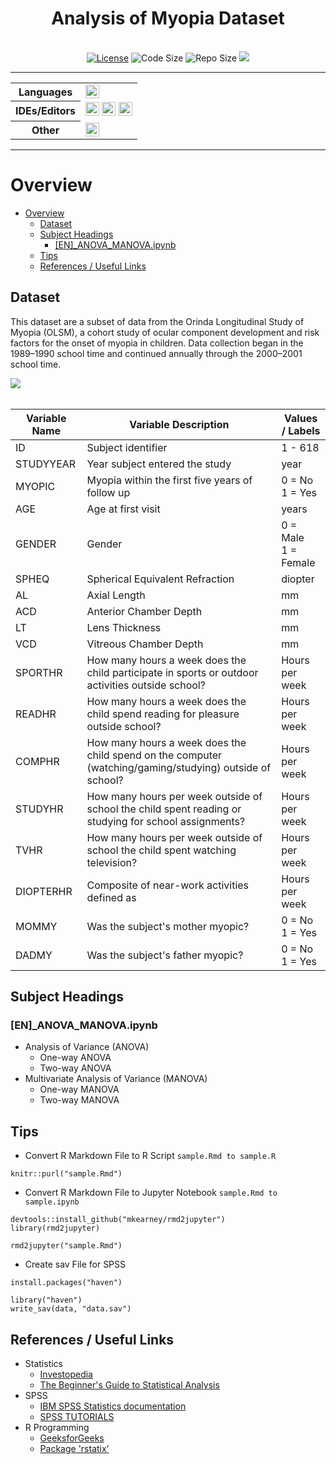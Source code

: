 <h1 align="center">Analysis of Myopia Dataset</h1>

<br>

<div align="center">
   <a href="https://github.com/iamruveyda/Analysis-of-MyopiaStudy-Dataset/blob/main/LICENSE"><img alt="License" src="https://img.shields.io/github/license/iamruveyda/Analysis-of-MyopiaStudy-Dataset?color=0E6655&style=flat-square"></a>
   <a><img alt="Code Size" src="https://img.shields.io/github/languages/code-size/iamruveyda/Analysis-of-MyopiaStudy-Dataset?color=ca3400&style=flat-square"></a> 
   <a><img alt="Repo Size" src="https://img.shields.io/github/repo-size/iamruveyda/Analysis-of-MyopiaStudy-Dataset?color=8B0000&style=flat-square"></a>
   <a><img src="https://img.shields.io/badge/repository%20creation%20date-Mar%2011,2023-2E4053?style=flat-square"></a>
</div>

<hr>

<table style="width:100%">
  <tr>
    <th>Languages</th>
    <td>
      <a>
        <img height="22" src="https://img.shields.io/badge/R-292A33?logo=R&logoColor=3776AB&style=flat-square">
      </a>     
    </td>
  </tr>
  <tr>
    <th>IDEs/Editors</th>
    <td>
      <a>
        <img height="22" src="https://img.shields.io/badge/RStudio-292A33?logo=RStudio&logoColor=75AADB&style=flat-square" />
        <img height="22" src="https://img.shields.io/badge/Jupyter-292A33?logo=jupyter&logoColor=F37626&style=flat-square" />
        <img height="22" src="https://img.shields.io/badge/Visual%20Studio%20Code-292A33?logo=visualstudiocode&logoColor=007ACC&style=flat-square">
      </a>
    </td>
  </tr>
  <tr>
    <th>Other</th>
    <td>
      <a>
        <img height="22" src="https://img.shields.io/badge/IBM%20SPSS%20Statistics-292A33?logo=IBM&logoColor=FFFFFF&style=flat-square">
      </a>
    </td>
  </tr>
  </table>

<hr>

# Overview

- [Overview](#overview)
  - [Dataset](#dataset)
  - [Subject Headings](#subject-headings)
    - [\[EN\]\_ANOVA_MANOVA.ipynb](#en_anova_manovaipynb)
  - [Tips](#tips)
  - [References / Useful Links](#references--useful-links)

## Dataset

This dataset are a subset of data from the Orinda Longitudinal Study of Myopia (OLSM), a cohort study of ocular component development and risk factors for the onset of myopia in children. Data collection began in the 1989–1990 school time and continued annually through the 2000–2001 school time.

<div align="left">
   <a href="https://www.kaggle.com/datasets/mscgeorges/myopia-study">
  <img src="https://img.shields.io/badge/Kaggle-1A1B27?logo=kaggle&logoColor=20BEFF&style=for-the-badge"></a>
</div>

</br>

<table>
<thead>
  <tr>
    <th>Variable Name</th>
    <th>Variable Description</th>
    <th>Values / Labels</th>
  </tr>
</thead>
<tbody>
  <tr>
    <td>ID</td>
    <td>Subject identifier</td>
    <td>1 - 618</td>
  </tr>
  <tr>
    <td>STUDYYEAR</td>
    <td>Year subject entered the study</td>
    <td>year</td>
  </tr>
  <tr>
    <td>MYOPIC</td>
    <td>Myopia within the first five years of follow up</td>
    <td>0 = No<br>1 = Yes</td>
  </tr>
  <tr>
    <td>AGE</td>
    <td>Age at first visit</td>
    <td>years</td>
  </tr>
  <tr>
    <td>GENDER</td>
    <td>Gender</td>
    <td>0 = Male<br>1 = Female</td>
  </tr>
  <tr>
    <td>SPHEQ</td>
    <td>Spherical Equivalent Refraction</td>
    <td>diopter</td>
  </tr>
  <tr>
    <td>AL</td>
    <td>Axial Length</td>
    <td>mm</td>
  </tr>
  <tr>
    <td>ACD</td>
    <td>Anterior Chamber Depth</td>
    <td>mm</td>
  </tr>
  <tr>
    <td>LT</td>
    <td>Lens Thickness</td>
    <td>mm</td>
  </tr>
  <tr>
    <td>VCD</td>
    <td>Vitreous Chamber Depth</td>
    <td>mm</td>
  </tr>
  <tr>
    <td>SPORTHR</td>
    <td>How many hours a week does the child participate in sports or outdoor activities outside school?<br></td>
    <td>Hours per week</td>
  </tr>
  <tr>
    <td>READHR</td>
    <td>How many hours a week does the child spend reading for pleasure outside school?<br></td>
    <td>Hours per week</td>
  </tr>
  <tr>
    <td>COMPHR</td>
    <td>How many hours a week does the child spend on the computer (watching/gaming/studying) outside of school?<br></td>
    <td>Hours per week</td>
  </tr>
  <tr>
    <td>STUDYHR</td>
    <td>How many hours per week outside of school the child spent reading or<br>studying for school assignments?<br></td>
    <td>Hours per week</td>
  </tr>
  <tr>
    <td>TVHR</td>
    <td>How many hours per week outside of school the child spent watching<br>television?</td>
    <td>Hours per week</td>
  </tr>
  <tr>
    <td>DIOPTERHR</td>
    <td>Composite of near-work activities defined as</td>
    <td>Hours per week</td>
  </tr>
  <tr>
    <td>MOMMY</td>
    <td>Was the subject's mother myopic?</td>
    <td>0 = No<br>1 = Yes</td>
  </tr>
  <tr>
    <td>DADMY</td>
    <td>Was the subject's father myopic?</td>
    <td>0 = No<br>1 = Yes</td>
  </tr>
</tbody>
</table>

## Subject Headings

### [EN]\_ANOVA_MANOVA.ipynb

- Analysis of Variance (ANOVA)
  - One-way ANOVA
  - Two-way ANOVA
- Multivariate Analysis of Variance (MANOVA)
  - One-way MANOVA
  - Two-way MANOVA

## Tips

- Convert R Markdown File to R Script `sample.Rmd to sample.R`

```
knitr::purl("sample.Rmd")
```

- Convert R Markdown File to Jupyter Notebook `sample.Rmd to sample.ipynb`

```
devtools::install_github("mkearney/rmd2jupyter")
library(rmd2jupyter)

rmd2jupyter("sample.Rmd")
```

- Create sav File for SPSS

```
install.packages("haven")

library("haven")
write_sav(data, "data.sav")
```

## References / Useful Links

- Statistics
  - [Investopedia](https://www.investopedia.com/)
  - [The Beginner's Guide to Statistical Analysis](https://www.scribbr.com/statistics)
- SPSS
  - [IBM SPSS Statistics documentation](https://www.ibm.com/docs/en/spss-statistics)
  - [SPSS TUTORIALS](https://www.spss-tutorials.com/)
- R Programming
  - [GeeksforGeeks](https://www.geeksforgeeks.org/)
  - [Package \'rstatix\'](https://cran.r-project.org/web/packages/rstatix/rstatix.pdf)
